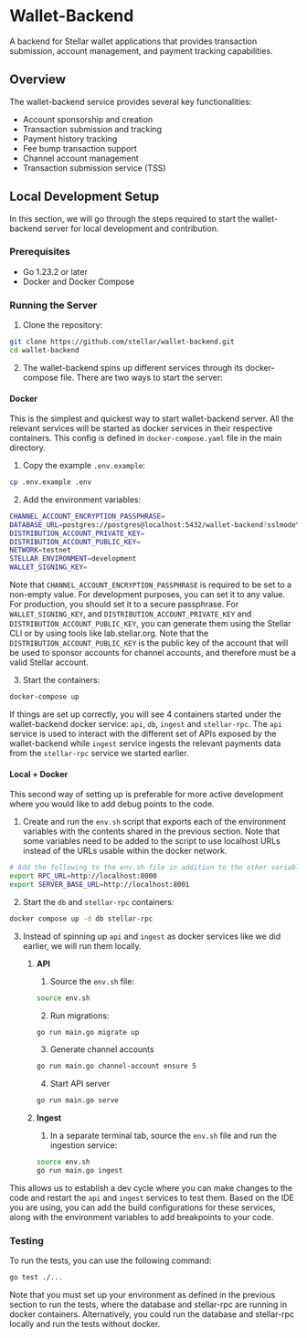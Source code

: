# Wallet-Backend

A backend for Stellar wallet applications that provides transaction submission, account management, and 
payment tracking capabilities. 

## Overview

The wallet-backend service provides several key functionalities:

- Account sponsorship and creation
- Transaction submission and tracking
- Payment history tracking
- Fee bump transaction support
- Channel account management
- Transaction submission service (TSS)

## Local Development Setup
In this section, we will go through the steps required to start the wallet-backend server for local development
and contribution.

### Prerequisites

- Go 1.23.2 or later
- Docker and Docker Compose

### Running the Server

1. Clone the repository:

```bash
git clone https://github.com/stellar/wallet-backend.git
cd wallet-backend
```

2. The wallet-backend spins up different services through its docker-compose file. There are two ways to start the
server:

#### Docker
This is the simplest and quickest way to start wallet-backend server. All the relevant services will be started as
docker services in their respective containers. This config is defined in `docker-compose.yaml` file in the main directory.

1. Copy the example `.env.example`:

```bash
cp .env.example .env
```

2. Add the environment variables:

```bash
CHANNEL_ACCOUNT_ENCRYPTION_PASSPHRASE=
DATABASE_URL=postgres://postgres@localhost:5432/wallet-backend?sslmode\=disable
DISTRIBUTION_ACCOUNT_PRIVATE_KEY=
DISTRIBUTION_ACCOUNT_PUBLIC_KEY=
NETWORK=testnet
STELLAR_ENVIRONMENT=development
WALLET_SIGNING_KEY=
```

Note that `CHANNEL_ACCOUNT_ENCRYPTION_PASSPHRASE` is required to be set to a non-empty value. For development purposes,
you can set it to any value. For production, you should set it to a secure passphrase. For `WALLET_SIGNING_KEY`, and 
`DISTRIBUTION_ACCOUNT_PRIVATE_KEY` and `DISTRIBUTION_ACCOUNT_PUBLIC_KEY`, you can generate them using the Stellar CLI or by using tools like lab.stellar.org. Note that the `DISTRIBUTION_ACCOUNT_PUBLIC_KEY` is the public key of the account that will be used to sponsor accounts for channel accounts, and therefore must be a valid Stellar account.

3. Start the containers:

```bash
docker-compose up
```

If things are set up correctly, you will see 4 containers started under the wallet-backend docker service: `api`, `db`, 
`ingest` and `stellar-rpc`. The `api` service is used to interact with the different set of APIs exposed by the 
wallet-backend while `ingest` service ingests the relevant payments data from the `stellar-rpc` service 
we started earlier.

#### Local + Docker

This second way of setting up is preferable for more active development where you would 
like to add debug points to the code. 

1. Create and run the `env.sh` script that exports each of the environment variables with the contents shared in the previous section. Note that some variables need to be added to the script to use localhost URLs instead of the URLs usable within the docker network.

```bash
# Add the following to the env.sh file in addition to the other variables:
export RPC_URL=http://localhost:8000
export SERVER_BASE_URL=http://localhost:8001
```

2. Start the `db` and `stellar-rpc` containers:

```bash
docker compose up -d db stellar-rpc
```

3. Instead of spinning up `api` and `ingest` as docker services like we did earlier, we will run them locally.

   1. **API**
      1. Source the `env.sh` file:

        ```bash
        source env.sh
        ```

      2. Run migrations:

        ```bash
        go run main.go migrate up
        ```

      3. Generate channel accounts

        ```bash
        go run main.go channel-account ensure 5
        ```

      4. Start API server

        ```bash
        go run main.go serve
        ```

   2. **Ingest**
      1. In a separate terminal tab, source the `env.sh` file and run the ingestion service:

        ```bash
        source env.sh
        go run main.go ingest
        ```

This allows us to establish a dev cycle where you can make changes to the code and restart the `api` and `ingest` services
to test them. Based on the IDE you are using, you can add the build configurations for these services, along with 
the environment variables to add breakpoints to your code.

### Testing

To run the tests, you can use the following command:

```bash
go test ./...
```

Note that you must set up your environment as defined in the previous section to run the tests, where the database and stellar-rpc are running in docker containers. Alternatively, you could run the database and stellar-rpc locally and run the tests without docker.